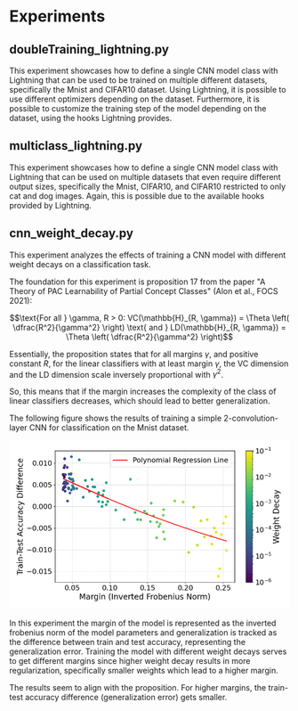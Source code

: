 # Experiments

## doubleTraining_lightning.py

This experiment showcases how to define a single CNN model class with Lightning that can be used to be trained on
multiple different datasets, specifically the Mnist and CIFAR10 dataset. Using Lightning, it is possible to use
different optimizers depending on the dataset. Furthermore, it is possible to customize the training step of the model
depending on the dataset, using the hooks Lightning provides.

## multiclass_lightning.py

This experiment showcases how to define a single CNN model class with Lightning that can be used on multiple datasets
that even require different output sizes, specifically the Mnist, CIFAR10, and CIFAR10 restricted to only cat
and dog images. Again, this is possible due to the available hooks provided by Lightning.

## cnn_weight_decay.py

This experiment analyzes the effects of training a CNN model with different weight decays on a classification task.

The foundation for this experiment is proposition 17 from the paper "A Theory of PAC Learnability of Partial Concept
Classes" (Alon et al., FOCS 2021):

$$\text{For all } \gamma, R > 0: VC(\mathbb{H}_{R, \gamma}) = \Theta \left( \dfrac{R^2}{\gamma^2} \right) \text{ and } LD(\mathbb{H}_{R, \gamma}) = \Theta \left( \dfrac{R^2}{\gamma^2} \right)$$

Essentially, the proposition states that for all margins $\gamma$, and positive constant $R$, for the linear classifiers
with at least margin $\gamma$, the VC dimension and the LD dimension scale inversely proportional with $\gamma^2$. 

So, this means that if the margin increases the complexity of the class of linear classifiers decreases, which should
lead to better generalization. 

The following figure shows the results of training a simple 2-convolution-layer CNN for classification on the Mnist
dataset.

![cnn_vis.png](cnn_vis.png)

In this experiment the margin of the model is represented as the inverted frobenius norm of the model parameters and
generalization is tracked as the difference between train and test accuracy, representing the generalization error.
Training the model with different weight decays serves to get different margins since higher weight decay results in
more regularization, specifically smaller weights which lead to a higher margin.

The results seem to align with the proposition. For higher margins, the train-test accuracy difference
(generalization error) gets smaller.

